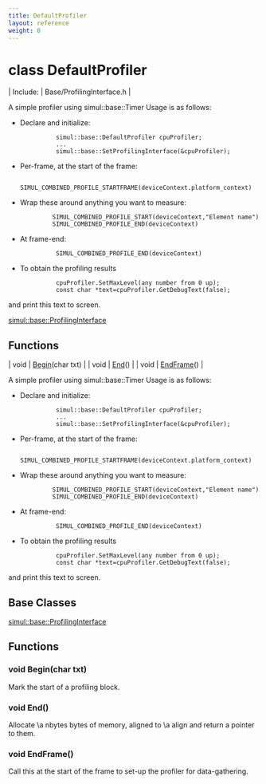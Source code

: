 ```yaml
---
title: DefaultProfiler
layout: reference
weight: 0
---
```

class DefaultProfiler
===

| Include: | Base/ProfilingInterface.h |

A simple profiler using simul::base::Timer
Usage is as follows:

* Declare and initialize:

                simul::base::DefaultProfiler cpuProfiler;
                ...
                simul::base::SetProfilingInterface(&cpuProfiler);

* Per-frame, at the start of the frame:

                SIMUL_COMBINED_PROFILE_STARTFRAME(deviceContext.platform_context)

*  Wrap these around anything you want to measure:

                SIMUL_COMBINED_PROFILE_START(deviceContext,"Element name")
                SIMUL_COMBINED_PROFILE_END(deviceContext)

* At frame-end:

                SIMUL_COMBINED_PROFILE_END(deviceContext)

* To obtain the profiling results

                cpuProfiler.SetMaxLevel(any number from 0 up);
                const char *text=cpuProfiler.GetDebugText(false);

and print this text to screen.

  

[simul::base::ProfilingInterface](profilinginterface)

Functions
---

| void | [Begin](#Begin)(char txt) |
| void | [End](#End)() |
| void | [EndFrame](#EndFrame)() |

A simple profiler using simul::base::Timer
Usage is as follows:

* Declare and initialize:

                simul::base::DefaultProfiler cpuProfiler;
                ...
                simul::base::SetProfilingInterface(&cpuProfiler);

* Per-frame, at the start of the frame:

                SIMUL_COMBINED_PROFILE_STARTFRAME(deviceContext.platform_context)

*  Wrap these around anything you want to measure:

                SIMUL_COMBINED_PROFILE_START(deviceContext,"Element name")
                SIMUL_COMBINED_PROFILE_END(deviceContext)

* At frame-end:

                SIMUL_COMBINED_PROFILE_END(deviceContext)

* To obtain the profiling results

                cpuProfiler.SetMaxLevel(any number from 0 up);
                const char *text=cpuProfiler.GetDebugText(false);

and print this text to screen.

  


Base Classes
---
[simul::base::ProfilingInterface](profilinginterface)

Functions
---

### <a name="Begin"/>void Begin(char txt)
Mark the start of a profiling block.

### <a name="End"/>void End()
Allocate \a nbytes bytes of memory, aligned to \a align and return a pointer to them.

### <a name="EndFrame"/>void EndFrame()
Call this at the start of the frame to set-up the profiler for data-gathering.
